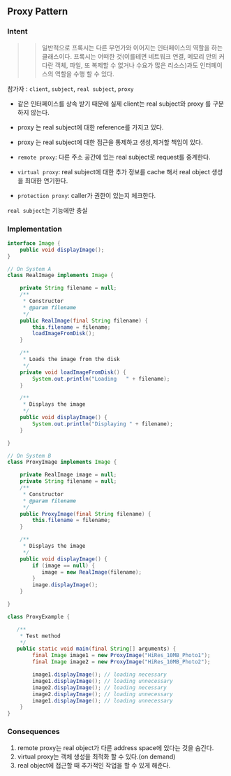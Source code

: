 ## Proxy Pattern

### Intent <br>
>> 일반적으로 프록시는 다른 무언가와 이어지는 인터페이스의 역할을 하는 클래스이다. 프록시는 어떠한 것(이를테면 네트워크 연결, 메모리 안의 커다란 객체,
>> 파일, 또 복제할 수 없거나 수요가 많은 리소스)과도 인터페이스의 역할을 수행 할 수 있다. 

참가자 : ``client``, ``subject``, ``real subject``, ``proxy``

- 같은 인터페이스를 상속 받기 때문에 실제 client는 real subject와 proxy 를 구분하지 않는다.
- proxy 는 real subject에 대한 reference를 가지고 있다.
- proxy 는 real subject에 대한 접근을 통제하고 생성,제거할 책임이 있다.

- ``remote proxy``: 다른 주소 공간에 있는 real subject로 request를 중계한다.
- ``virtual proxy``: real subject에 대한 추가 정보를 cache 해서 real object 생성을 최대한 연기한다.
- ``protection proxy``: caller가 권한이 있는지 체크한다. 

``real subject``는 기능에만 충실

### Implementation <br>
```java
interface Image {
    public void displayImage();
}

// On System A
class RealImage implements Image {

    private String filename = null;
    /**
     * Constructor
     * @param filename
     */
    public RealImage(final String filename) {
        this.filename = filename;
        loadImageFromDisk();
    }

    /**
     * Loads the image from the disk
     */
    private void loadImageFromDisk() {
        System.out.println("Loading   " + filename);
    }

    /**
     * Displays the image
     */
    public void displayImage() {
        System.out.println("Displaying " + filename);
    }

}

// On System B
class ProxyImage implements Image {

    private RealImage image = null;
    private String filename = null;
    /**
     * Constructor
     * @param filename
     */
    public ProxyImage(final String filename) {
        this.filename = filename;
    }

    /**
     * Displays the image
     */
    public void displayImage() {
        if (image == null) {
           image = new RealImage(filename);
        }
        image.displayImage();
    }

}

class ProxyExample {

   /**
    * Test method
    */
   public static void main(final String[] arguments) {
        final Image image1 = new ProxyImage("HiRes_10MB_Photo1");
        final Image image2 = new ProxyImage("HiRes_10MB_Photo2");

        image1.displayImage(); // loading necessary
        image1.displayImage(); // loading unnecessary
        image2.displayImage(); // loading necessary
        image2.displayImage(); // loading unnecessary
        image1.displayImage(); // loading unnecessary
    }
}
```
### Consequences <br>
1. remote proxy는 real object가 다른 address space에 있다는 것을 숨긴다.
2. virtual proxy는 객체 생성을 최적화 할 수 있다.(on demand)
3. real object에 접근할 때 추가적인 작업을 할 수 있게 해준다.